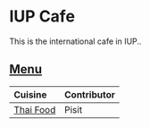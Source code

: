 # IUP Cafe

This is the international cafe in IUP..

## [Menu](menu.md)

| Cuisine                               | Contributor        |
|:--------------------------------------|--------------------|
| [Thai Food](menu.md#thai-food)        | Pisit              |